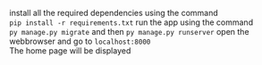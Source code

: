 install all the required dependencies using the command \
```pip install -r requirements.txt```
run the app using the command \
```py manage.py migrate``` and then ```py manage.py runserver```
open the webbrowser and go to ```localhost:8000```\
The home page will be displayed
